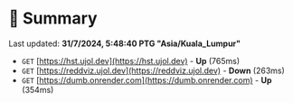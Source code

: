 # 📖 Summary
Last updated: **31/7/2024, 5:48:40 PTG "Asia/Kuala_Lumpur"**

- `GET` [https://hst.ujol.dev](https://hst.ujol.dev) - **Up** (765ms)
- `GET` [https://reddviz.ujol.dev](https://reddviz.ujol.dev) - **Down** (263ms)
- `GET` [https://dumb.onrender.com](https://dumb.onrender.com) - **Up** (354ms)
